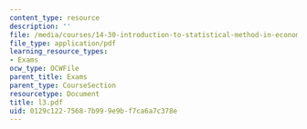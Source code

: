 ```yaml
---
content_type: resource
description: ''
file: /media/courses/14-30-introduction-to-statistical-method-in-economics-spring-2006/0129c12275687b999e9bf7ca6a7c378e_l3.pdf
file_type: application/pdf
learning_resource_types:
- Exams
ocw_type: OCWFile
parent_title: Exams
parent_type: CourseSection
resourcetype: Document
title: l3.pdf
uid: 0129c122-7568-7b99-9e9b-f7ca6a7c378e
---
```

